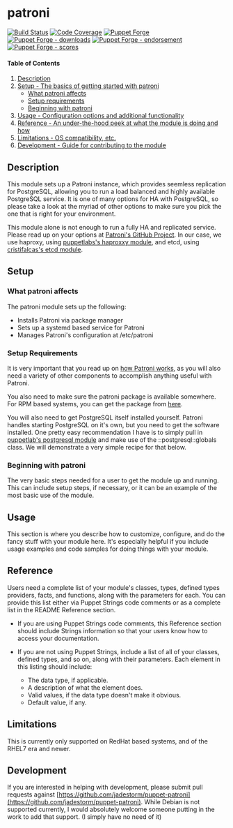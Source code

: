 
# patroni

[![Build Status](https://travis-ci.org/jadestorm/puppet-patroni.png?branch=master)](https://travis-ci.org/jadestorm/puppet-patroni)
[![Code Coverage](https://coveralls.io/repos/github/jadestorm/puppet-patroni/badge.svg?branch=master)](https://coveralls.io/github/jadestorm/puppet-patroni?branch=master)
[![Puppet Forge](https://img.shields.io/puppetforge/v/jadestorm/patroni.svg)](https://forge.puppetlabs.com/jadestorm/patroni)
[![Puppet Forge - downloads](https://img.shields.io/puppetforge/dt/jadestorm/patroni.svg)](https://forge.puppetlabs.com/jadestorm/patroni)
[![Puppet Forge - endorsement](https://img.shields.io/puppetforge/e/jadestorm/patroni.svg)](https://forge.puppetlabs.com/jadestorm/patroni)
[![Puppet Forge - scores](https://img.shields.io/puppetforge/f/jadestorm/patroni.svg)](https://forge.puppetlabs.com/jadestorm/patroni)

#### Table of Contents

1. [Description](#description)
2. [Setup - The basics of getting started with patroni](#setup)
    * [What patroni affects](#what-patroni-affects)
    * [Setup requirements](#setup-requirements)
    * [Beginning with patroni](#beginning-with-patroni)
3. [Usage - Configuration options and additional functionality](#usage)
4. [Reference - An under-the-hood peek at what the module is doing and how](#reference)
5. [Limitations - OS compatibility, etc.](#limitations)
6. [Development - Guide for contributing to the module](#development)

## Description

This module sets up a Patroni instance, which provides seemless replication for PostgreSQL, allowing
you to run a load balanced and highly available PostgreSQL service.  It is one of many options for
HA with PostgreSQL, so please take a look at the myriad of other options to make sure you pick the one
that is right for your environment.

This module alone is not enough to run a fully HA and replicated service.  Please read up on your options
at [Patroni's GitHub Project](https://github.com/zalando/patroni).  In our case, we use haproxy, using [puppetlabs's haproxxy module](https://forge.puppet.com/puppetlabs/haproxy), and etcd, using [cristifalcas's etcd module](https://forge.puppet.com/cristifalcas/etcd).

## Setup

### What patroni affects

The patroni module sets up the following:

* Installs Patroni via package manager
* Sets up a systemd based service for Patroni
* Manages Patroni's configuration at /etc/patroni

### Setup Requirements

It is very important that you read up on [how Patroni works](https://github.com/zalando/patroni), as you will
also need a variety of other components to accomplish anything useful with Patroni.

You also need to make sure the patroni package is available somewhere.  For RPM based systems, you can
get the package from [here](https://github.com/cybertec-postgresql/patroni-packaging/releases).

You will also need to get PostgreSQL itself installed yourself.  Patroni handles starting PostgreSQL on it's own,
but you need to get the software installed.  One pretty easy recommendation I have is to simply pull in
[puppetlab's postgresql module](https://forge.puppet.com/puppetlabs/postgresql) and make use of the
::postgresql::globals class.  We will demonstrate a very simple recipe for that below.

### Beginning with patroni

The very basic steps needed for a user to get the module up and running. This can include setup steps, if necessary, or it can be an example of the most basic use of the module.

## Usage

This section is where you describe how to customize, configure, and do the fancy stuff with your module here. It's especially helpful if you include usage examples and code samples for doing things with your module.

## Reference

Users need a complete list of your module's classes, types, defined types providers, facts, and functions, along with the parameters for each. You can provide this list either via Puppet Strings code comments or as a complete list in the README Reference section.

* If you are using Puppet Strings code comments, this Reference section should include Strings information so that your users know how to access your documentation.

* If you are not using Puppet Strings, include a list of all of your classes, defined types, and so on, along with their parameters. Each element in this listing should include:

  * The data type, if applicable.
  * A description of what the element does.
  * Valid values, if the data type doesn't make it obvious.
  * Default value, if any.

## Limitations

This is currently only supported on RedHat based systems, and of the RHEL7 era and newer.

## Development

If you are interested in helping with development, please submit pull requests against
[https://github.com/jadestorm/puppet-patroni](https://github.com/jadestorm/puppet-patroni).
While Debian is not supported currently, I would absolutely welcome someone putting in the work to
add that support.  (I simply have no need of it)
